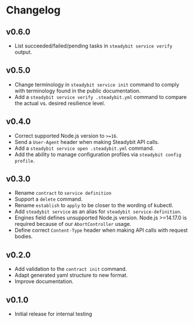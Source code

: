 # Changelog

## v0.6.0
 - List succeeded/failed/pending tasks in `steadybit service verify` output.

## v0.5.0
 - Change terminology in `steadybit service init` command to comply with terminology found in the public documentation.
 - Add a `steadybit service verify .steadybit.yml` command to compare the actual vs. desired resilience level.

## v0.4.0
 - Correct supported Node.js version to `>=16`.
 - Send a `User-Agent` header when making Steadybit API calls.
 - Add a `steadybit service open .steadybit.yml` command.
 - Add the ability to manage configuration profiles via `steadybit config profile`.

## v0.3.0
 - Rename `contract` to `service definition`
 - Support a `delete` command.
 - Rename `establish` to `apply` to be closer to the wording of kubectl.
 - Add `steadybit service` as an alias for `steadybit service-definition`.
 - Engines field defines unsupported Node.js version. Node.js >=14.17.0 is required because of our `AbortController` usage.
 - Define correct `Content-Type` header when making API calls with request bodies.

## v0.2.0
 - Add validation to the `contract init` command.
 - Adapt generated yaml structure to new format.
 - Improve documentation.

## v0.1.0

 - Initial release for internal testing
